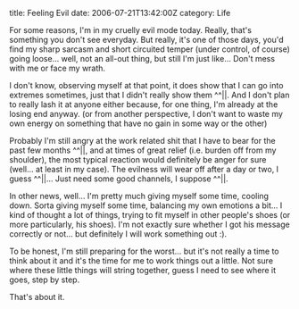title: Feeling Evil
date: 2006-07-21T13:42:00Z
category: Life

For some reasons, I'm in my cruelly evil mode today. Really, that's something you don't see everyday. But really, it's one of those days, you'd find my sharp sarcasm and short circuited temper (under control, of course) going loose… well, not an all-out thing, but still I'm just like… Don't mess with me or face my wrath.

I don't know, observing myself at that point, it does show that I can go into extremes sometimes, just that I didn't really show them ^^||. And I don't plan to really lash it at anyone either because, for one thing, I'm already at the losing end anyway. (or from another perspective, I don't want to waste my own energy on something that have no gain in some way or the other)

Probably I'm still angry at the work related shit that I have to bear for the past few months ^^||, and at times of great relief (i.e. burden off from my shoulder), the most typical reaction would definitely be anger for sure (well… at least in my case). The evilness will wear off after a day or two, I guess ^^||… Just need some good channels, I suppose ^^||.

In other news, well… I'm pretty much giving myself some time, cooling down. Sorta giving myself some time, balancing my own emotions a bit… I kind of thought a lot of things, trying to fit myself in other people's shoes (or more particularly, his shoes). I'm not exactly sure whether I got his message correctly or not… but definitely I will work something out :).

To be honest, I'm still preparing for the worst… but it's not really a time to think about it and it's the time for me to work things out a little. Not sure where these little things will string together, guess I need to see where it goes, step by step.

That's about it.
